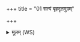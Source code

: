 +++
title = "01 सत्यं बृहदृतमुग्रम्"

+++
<details><summary>मूलम् (WS)</summary>

सत्यं बृहदृतमुग्रं दीक्षा तपो ब्रह्म यज्ञः पृथिवीं धारयन्तु ।  
सा नो भूतस्य भव्यस्य पत्न्युरुं लोकं पृथिवी नः कृणोतु ॥ १ ॥
</details>